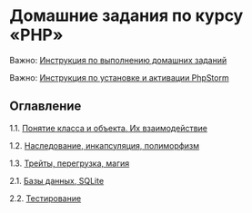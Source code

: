 # Домашние задания по курсу «PHP»

Важно: [Инструкция по выполнению домашних заданий](homework.md)

Важно: [Инструкция по установке и активации PhpStorm](phpstorm-installation.md)

## Оглавление

1.1. [Понятие класса и объекта. Их взаимодействие](./hw-1/)

1.2. [Наследование, инкапсуляция, полиморфизм](./hw-2/)

1.3. [Трейты, перегрузка, магия](./hw-3/)

2.1. [Базы данных, SQLite](./hw-4/)

2.2. [Тестирование](./hw-5/)
